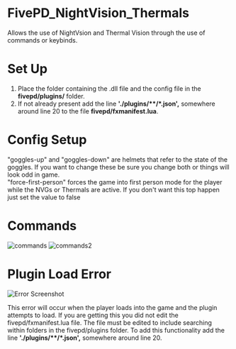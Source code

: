 # FivePD_NightVision_Thermals
Allows the use of NightVsion and Thermal Vision through the use of commands or keybinds.

# Set Up
1) Place the folder containing the .dll file and the config file in the **fivepd/plugins/** folder.
2) If not already present add the line **'./plugins/\*\*/\*.json',** somewhere around line 20 to the file **fivepd/fxmanifest.lua**.

# Config Setup
"goggles-up" and "goggles-down" are helmets that refer to the state of the goggles. If you want to change these be sure you change both or things will look odd in game.\
"force-first-person" forces the game into first person mode for the player while the NVGs or Thermals are active. If you don't want this top happen just set the value to false

# Commands
![commands](https://github.com/HuskyNinjaDevelopment/NightVision_Thermals/assets/123021459/576d1162-2292-4aac-bb83-15013c995ae9)
![commands2](https://github.com/HuskyNinjaDevelopment/NightVision_Thermals/assets/123021459/6e2f4132-477c-4b99-8bd0-d063a8714c4f)


# Plugin Load Error
![Error Screenshot](https://user-images.githubusercontent.com/123021459/232183012-5111aa39-35b9-458b-bbf1-8e95d5b5b8de.PNG)

This error will occur when the player loads into the game and the plugin attempts to load. If you are getting this you did not edit the fivepd/fxmanifest.lua file. The file must be edited to include searching within folders in the fivepd/plugins folder. To add this functionality add the line **'./plugins/\*\*/\*.json',** somewhere around line 20.
